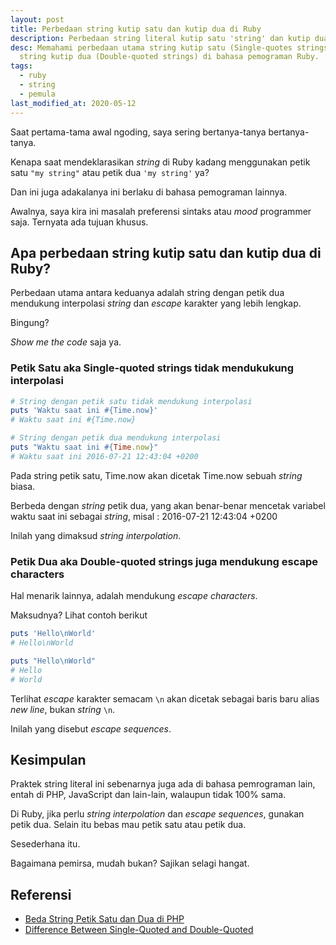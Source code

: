 ```yaml
---
layout: post
title: Perbedaan string kutip satu dan kutip dua di Ruby
description: Perbedaan string literal kutip satu 'string' dan kutip dua "string" di Ruby
desc: Memahami perbedaan utama string kutip satu (Single-quotes strings) dengan
  string kutip dua (Double-quoted strings) di bahasa pemograman Ruby.
tags:
  - ruby
  - string
  - pemula
last_modified_at: 2020-05-12
---
```

Saat pertama-tama awal ngoding, saya sering bertanya-tanya bertanya-tanya.

Kenapa saat mendeklarasikan *string* di Ruby kadang menggunakan petik satu `"my string"` atau petik dua `'my string'` ya?

Dan ini juga adakalanya ini berlaku di bahasa pemograman lainnya.

Awalnya, saya kira ini masalah preferensi sintaks atau *mood* programmer saja. Ternyata ada tujuan khusus.

## Apa perbedaan string kutip satu dan kutip dua di Ruby?

Perbedaan utama antara keduanya adalah string dengan petik dua mendukung interpolasi *string* dan *escape* karakter yang lebih lengkap.

Bingung?

*Show me the code* saja ya.

### Petik Satu aka Single-quoted strings tidak mendukukung interpolasi

```ruby
# String dengan petik satu tidak mendukung interpolasi
puts 'Waktu saat ini #{Time.now}'
# Waktu saat ini #{Time.now}

# String dengan petik dua mendukung interpolasi
puts "Waktu saat ini #{Time.now}"
# Waktu saat ini 2016-07-21 12:43:04 +0200
```

Pada string petik satu, Time.now akan dicetak Time.now sebuah *string* biasa.

Berbeda dengan *string* petik dua, yang akan benar-benar mencetak variabel waktu saat ini sebagai *string*, misal : 2016-07-21 12:43:04 +0200

Inilah yang dimaksud *string interpolation*.

### Petik Dua aka Double-quoted strings juga mendukung escape characters

Hal menarik lainnya, adalah mendukung *escape characters*.

Maksudnya? Lihat contoh berikut

```ruby
puts 'Hello\nWorld'
# Hello\nWorld

puts "Hello\nWorld"
# Hello
# World
```

Terlihat *escape* karakter semacam `\n` akan dicetak sebagai baris baru alias *new line*, bukan *string* `\n`.

Inilah yang disebut *escape sequences*.

## Kesimpulan

Praktek string literal ini sebenarnya juga ada di bahasa pemrograman lain, entah di PHP, JavaScript dan lain-lain, walaupun tidak 100% sama.

Di Ruby, jika perlu *string interpolation* dan *escape sequences*, gunakan petik dua. Selain itu bebas mau petik satu atau petik dua.

Sesederhana itu.

Bagaimana pemirsa, mudah bukan? Sajikan selagi hangat.

## Referensi

- [Beda String Petik Satu dan Dua di PHP](https://go.gizipp.com/https://kursuswebprogramming.com/perbedaan-string-petik-satu-dan-dua/)
- [Difference Between Single-Quoted and Double-Quoted](https://go.gizipp.com/https://riptutorial.com/ruby/example/2819/difference-between-single-quoted-and-double-quoted-string-literals)
